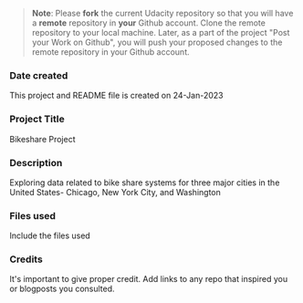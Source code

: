 >**Note**: Please **fork** the current Udacity repository so that you will have a **remote** repository in **your** Github account. Clone the remote repository to your local machine. Later, as a part of the project "Post your Work on Github", you will push your proposed changes to the remote repository in your Github account.

### Date created
This project and README file is created on 24-Jan-2023

### Project Title
Bikeshare Project

### Description
Exploring data related to bike share systems for three major cities in the United States- Chicago, New York City, and Washington

### Files used
Include the files used

### Credits
It's important to give proper credit. Add links to any repo that inspired you or blogposts you consulted.

